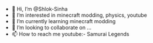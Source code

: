- 👋 Hi, I’m @Shlok-Sinha
- 👀 I’m interested in minecraft modding, physics, youtube
- 🌱 I’m currently learning minecraft modding
- 💞️ I’m looking to collaborate on ...
- 📫 How to reach me youtube:- Samurai Legends

<!---
Shlok-Sinha/Shlok-Sinha is a ✨ special ✨ repository because its `README.md` (this file) appears on your GitHub profile.
You can click the Preview link to take a look at your changes.
--->

